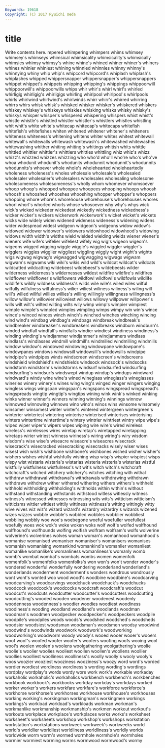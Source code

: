 ```yaml
---
Keywords: 19618 
Copyright: (C) 2017 Ryuichi Ueda
---
```


# title

Write contents here.
mpered whimpering
whimpers whims whimsey whimsey's whimseys whimsical whimsicality whimsicality's whimsically whimsies
whimsy whimsy's whine whine's whined whiner whiner's whiners whines whinier
whiniest whining whinnied whinnies whinny whinny's whinnying whiny whip whip's
whipcord whipcord's whiplash whiplash's whiplashes whipped whippersnapper whippersnapper's whippersnappers whippet
whippet's whippets whipping whipping's whippings whippoorwill whippoorwill's whippoorwills whips whir
whir's whirl whirl's whirled whirligig whirligig's whirligigs whirling whirlpool whirlpool's
whirlpools whirls whirlwind whirlwind's whirlwinds whirr whirr's whirred whirring whirrs
whirs whisk whisk's whisked whisker whisker's whiskered whiskers whiskey whiskey's
whiskeys whiskies whisking whisks whisky whisky's whiskys whisper whisper's whispered
whispering whispers whist whist's whistle whistle's whistled whistler whistler's whistlers
whistles whistling whit whit's white white's whitecap whitecap's whitecaps whitefish
whitefish's whitefishes whiten whitened whitener whitener's whiteners whiteness whiteness's whitening
whitens whiter whites whitest whitewall whitewall's whitewalls whitewash whitewash's whitewashed
whitewashes whitewashing whither whiting whiting's whitings whitish whits whittle whittled
whittler whittler's whittlers whittles whittling whiz whiz's whizz whizz's whizzed
whizzes whizzing who who'd who'll who're who's who've whoa whodunit
whodunit's whodunits whodunnit whodunnit's whodunnits whodunnits's whoever whole whole's wholehearted
wholeheartedly wholeness wholeness's wholes wholesale wholesale's wholesaled wholesaler wholesaler's wholesalers
wholesales wholesaling wholesome wholesomeness wholesomeness's wholly whom whomever whomsoever whoop
whoop's whooped whoopee whoopees whooping whoops whoosh whoosh's whooshed whooshes
whooshing whopper whopper's whoppers whopping whore whore's whorehouse whorehouse's whorehouses
whores whorl whorl's whorled whorls whose whosoever why why's whys
wick wick's wicked wickeder wickedest wickedly wickedness wickedness's wicker wicker's
wickers wickerwork wickerwork's wicket wicket's wickets wicks wide widely widen
widened wideness wideness's widening widens wider widespread widest widgeon widgeon's
widgeons widow widow's widowed widower widower's widowers widowhood widowhood's widowing
widows width width's widths wield wielded wielding wields wiener wiener's
wieners wife wife's wifelier wifeliest wifely wig wig's wigeon wigeon's
wigeons wigged wigging wiggle wiggle's wiggled wiggler wiggler's wigglers wiggles
wigglier wiggliest wiggling wiggly wight wight's wights wigs wigwag wigwag's
wigwagged wigwagging wigwags wigwam wigwam's wigwams wiki wiki's wikis wild
wild's wildcat wildcat's wildcats wildcatted wildcatting wildebeest wildebeest's wildebeests wilder
wilderness wilderness's wildernesses wildest wildfire wildfire's wildfires wildflower wildflower's wildflowers
wildfowl wildfowl's wildfowls wildlife wildlife's wildly wildness wildness's wilds wile
wile's wiled wiles wilful wilfully wilfulness wilfulness's wilier wiliest wiliness
wiliness's wiling will will's willed willful willies willies's willing willingly
willingness willingness's willow willow's willowier willowiest willows willowy willpower willpower's
wills wilt wilt's wilted wilting wilts wily wimp wimp's wimpier
wimpiest wimple wimple's wimpled wimples wimpling wimps wimpy win win's
wince wince's winced winces winch winch's winched winches winching wincing
wind wind's windbag windbag's windbags windbreak windbreak's windbreaker windbreaker's windbreakers
windbreaks windburn windburn's winded windfall windfall's windfalls windier windiest windiness
windiness's winding winding's windjammer windjammer's windjammers windlass windlass's windlasses windmill
windmill's windmilled windmilling windmills window window's windowed windowing windowpane windowpane's
windowpanes windows windowsill windowsill's windowsills windpipe windpipe's windpipes winds windscreen
windscreen's windscreens windshield windshield's windshields windsock windsock's windsocks windstorm windstorm's
windstorms windsurf windsurfed windsurfing windsurfing's windsurfs windswept windup windup's windups
windward windward's windy wine wine's wined wineglass wineglass's wineglasses wineries
winery winery's wines wing wing's winged winger wingers winging wingless
wings wingspan wingspan's wingspans wingspread wingspread's wingspreads wingtip wingtip's wingtips
wining wink wink's winked winking winks winner winner's winners winning
winning's winnings winnow winnowed winnowing winnows wino wino's winos wins
winsome winsomely winsomer winsomest winter winter's wintered wintergreen wintergreen's winterier
winteriest wintering winterise winterised winterises winterising winters wintertime wintertime's wintery
wintrier wintriest wintry wipe wipe's wiped wiper wiper's wipers wipes
wiping wire wire's wired wireless wireless's wirelesses wires wiretap wiretap's
wiretapped wiretapping wiretaps wirier wiriest wiriness wiriness's wiring wiring's wiry
wisdom wisdom's wise wise's wiseacre wiseacre's wiseacres wisecrack wisecrack's wisecracked
wisecracking wisecracks wisely wiser wises wisest wish wish's wishbone wishbone's
wishbones wished wisher wisher's wishers wishes wishful wishfully wishing wisp
wisp's wispier wispiest wisps wispy wist wistaria wistaria's wistarias wisteria
wisteria's wisterias wistful wistfully wistfulness wistfulness's wit wit's witch witch's
witchcraft witchcraft's witched witchery witchery's witches witching with withal withdraw
withdrawal withdrawal's withdrawals withdrawing withdrawn withdraws withdrew wither withered withering
withers withers's withheld withhold withholding withholding's withholds within within's without
withstand withstanding withstands withstood witless witlessly witness witness's witnessed witnesses
witnessing wits wits's witticism witticism's witticisms wittier wittiest wittily wittiness
wittiness's witting wittingly witty wive wives wiz wiz's wizard wizard's
wizardry wizardry's wizards wizened wizes wizzes wobble wobble's wobbled wobbles
wobblier wobbliest wobbling wobbly woe woe's woebegone woeful woefuller woefullest
woefully woes wok wok's woke woken woks wolf wolf's wolfed
wolfhound wolfhound's wolfhounds wolfing wolfish wolfram wolfram's wolfs wolverine wolverine's
wolverines wolves woman woman's womanhood womanhood's womanise womanised womaniser womaniser's
womanisers womanises womanish womanising womankind womankind's womanlier womanliest womanlike womanlike's
womanliness womanliness's womanly womb womb's wombat wombat's wombats wombs women
womenfolk womenfolk's womenfolks womenfolks's won won's won't wonder wonder's wondered
wonderful wonderfully wondering wonderland wonderland's wonderlands wonderment wonderment's wonders wondrous
wondrously wont wont's wonted woo wood wood's woodbine woodbine's woodcarving
woodcarving's woodcarvings woodchuck woodchuck's woodchucks woodcock woodcock's woodcocks woodcraft woodcraft's
woodcut woodcut's woodcuts woodcutter woodcutter's woodcutters woodcutting woodcutting's wooded wooden
woodener woodenest woodenly woodenness woodenness's woodier woodies woodiest woodiness woodiness's
wooding woodland woodland's woodlands woodman woodman's woodmen woodpecker woodpecker's woodpeckers
woodpile woodpile's woodpiles woods woods's woodshed woodshed's woodsheds woodsier woodsiest
woodsman woodsman's woodsmen woodsy woodwind woodwind's woodwinds woodwork woodwork's woodworking
woodworking's woodworm woody woody's wooed wooer wooer's wooers woof woof's
woofed woofer woofer's woofers woofing woofs wooing wool wool's woolen
woolen's woolens woolgathering woolgathering's woolie woolie's woolier woolies wooliest woollen
woollen's woollens woollier woollies woolliest woolliness woolliness's woolly woolly's wooly
wooly's woos woozier wooziest wooziness wooziness's woozy word word's worded
wordier wordiest wordiness wordiness's wording wording's wordings wordplay wordplay's words
wordy wore work work's workable workaday workaholic workaholic's workaholics workbench
workbench's workbenches workbook workbook's workbooks workday workday's workdays worked worker
worker's workers workfare workfare's workforce workforce's workhorse workhorse's workhorses workhouse
workhouse's workhouses working working's workingman workingman's workingmen workings workings's workload
workload's workloads workman workman's workmanlike workmanship workmanship's workmen workout workout's
workouts workplace workplace's workplaces works works's worksheet worksheet's worksheets workshop
workshop's workshops workstation workstation's workstations workweek workweek's workweeks world world's
worldlier worldliest worldliness worldliness's worldly worlds worldwide worm worm's wormed
wormhole wormhole's wormholes wormier wormiest worming worms wormwood wormwood's wormy
